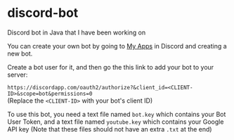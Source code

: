 # discord-bot
Discord bot in Java that I have been working on

You can create your own bot by going to [My Apps](https://discordapp.com/developers/applications/me) in Discord and creating a new bot.

Create a bot user for it, and then go the this link to add your bot to your server:

`https://discordapp.com/oauth2/authorize?&client_id=<CLIENT-ID>&scope=bot&permissions=0`  
(Replace the `<CLIENT-ID>` with your bot's client ID)

To use this bot, you need a text file named `bot.key` which contains your Bot User Token, and a text file named `youtube.key` which contains your Google API key (Note that these files should not have an extra `.txt` at the end)
